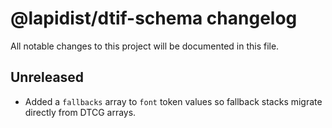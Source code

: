 # @lapidist/dtif-schema changelog

All notable changes to this project will be documented in this file.

## Unreleased

- Added a `fallbacks` array to `font` token values so fallback stacks migrate directly from DTCG arrays.
